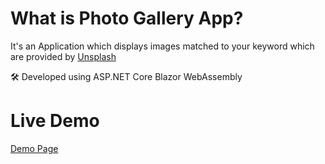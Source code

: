# What is Photo Gallery App?
It's an Application which displays images matched to your keyword which are provided by [Unsplash](https://unsplash.com)

🛠 Developed using ASP.NET Core Blazor WebAssembly

# Live Demo
[Demo Page](https://galleryapplication.azurewebsites.net/)
